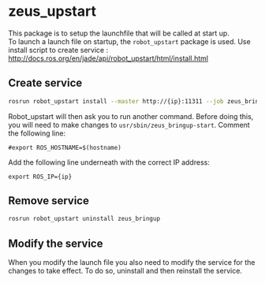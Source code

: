 # zeus_upstart
This package is to setup the launchfile that will be called at start up.<br>
To launch a launch file on startup, the `robot_upstart` package is used. Use install script to create service : http://docs.ros.org/en/jade/api/robot_upstart/html/install.html


## Create service
```bash
rosrun robot_upstart install --master http://{ip}:11311 --job zeus_bringup {launch_file}
```
Robot_upstart will then ask you to run another command. Before doing this, you will need to make changes to `usr/sbin/zeus_bringup-start`. Comment the following line: 
```
#export ROS_HOSTNAME=$(hostname)
```
Add the following line underneath with the correct IP address:
```
export ROS_IP={ip}
```

## Remove service
```bash
rosrun robot_upstart uninstall zeus_bringup
```

## Modify the service
When you modify the launch file you also need to modify the service for the changes to take effect. To do so, uninstall and then reinstall the service.